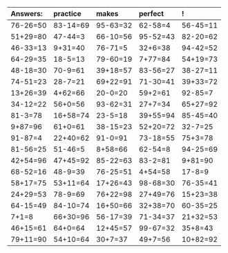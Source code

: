 | Answers: | practice | makes | perfect | ! |
| :--- | :--- | :--- | :--- | :--- |
| 76-26=50 | 83-14=69 | 95-63=32 | 62-58=4 | 56-45=11 | 
| 51+29=80 | 47-44=3 | 66-10=56 | 95-52=43 | 82-20=62 | 
| 46-33=13 | 9+31=40 | 76-71=5 | 32+6=38 | 94-42=52 | 
| 64-29=35 | 18-5=13 | 79-60=19 | 7+77=84 | 54+19=73 | 
| 48-18=30 | 70-9=61 | 39+18=57 | 83-56=27 | 38-27=11 | 
| 74-51=23 | 28-7=21 | 69+22=91 | 71-30=41 | 39+33=72 | 
| 13+26=39 | 4+62=66 | 20-0=20 | 59+2=61 | 92-85=7 | 
| 34-12=22 | 56+0=56 | 93-62=31 | 27+7=34 | 65+27=92 | 
| 81-3=78 | 16+58=74 | 23-5=18 | 39+55=94 | 85-45=40 | 
| 9+87=96 | 61+0=61 | 38-15=23 | 52+20=72 | 32-7=25 | 
| 91-87=4 | 22+40=62 | 91-0=91 | 73-18=55 | 75+3=78 | 
| 81-56=25 | 51-46=5 | 8+58=66 | 62-54=8 | 94-25=69 | 
| 42+54=96 | 47+45=92 | 85-22=63 | 83-2=81 | 9+81=90 | 
| 68-52=16 | 48-9=39 | 76-25=51 | 4+54=58 | 17-8=9 | 
| 58+17=75 | 53+11=64 | 17+26=43 | 98-68=30 | 76-35=41 | 
| 24+29=53 | 78-9=69 | 76+22=98 | 27+49=76 | 15+23=38 | 
| 64-15=49 | 84-10=74 | 16+50=66 | 32+38=70 | 60-35=25 | 
| 7+1=8 | 66+30=96 | 56-17=39 | 71-34=37 | 21+32=53 | 
| 46+15=61 | 64+0=64 | 12+45=57 | 99-67=32 | 35+8=43 | 
| 79+11=90 | 54+10=64 | 30+7=37 | 49+7=56 | 10+82=92 | 

